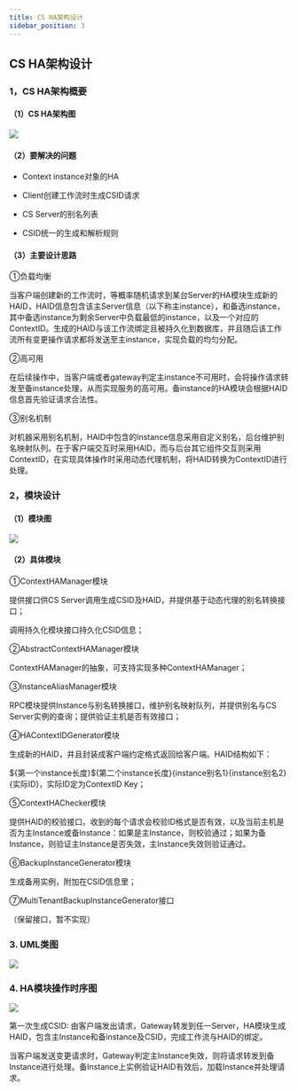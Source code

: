 ```yaml
---
title: CS HA架构设计
sidebar_position: 3
---
```

## **CS HA架构设计**

### 1，CS HA架构概要

#### （1）CS HA架构图

![](/Images-zh/Architecture/Public_Enhancement_Service/ContextService/linkis-contextservice-ha-01.png)

#### （2）要解决的问题

-   Context instance对象的HA

-   Client创建工作流时生成CSID请求

-   CS Server的别名列表

-   CSID统一的生成和解析规则

#### （3）主要设计思路

①负载均衡

当客户端创建新的工作流时，等概率随机请求到某台Server的HA模块生成新的HAID，HAID信息包含该主Server信息（以下称主instance），和备选instance，其中备选instance为剩余Server中负载最低的instance，以及一个对应的ContextID。生成的HAID与该工作流绑定且被持久化到数据库，并且随后该工作流所有变更操作请求都将发送至主instance，实现负载的均匀分配。

②高可用

在后续操作中，当客户端或者gateway判定主instance不可用时，会将操作请求转发至备instance处理，从而实现服务的高可用。备instance的HA模块会根据HAID信息首先验证请求合法性。

③别名机制

对机器采用别名机制，HAID中包含的Instance信息采用自定义别名，后台维护别名映射队列。在于客户端交互时采用HAID，而与后台其它组件交互则采用ContextID，在实现具体操作时采用动态代理机制，将HAID转换为ContextID进行处理。

### 2，模块设计

#### （1）模块图

![](/Images-zh/Architecture/Public_Enhancement_Service/ContextService/linkis-contextservice-ha-02.png)

#### （2）具体模块

①ContextHAManager模块

提供接口供CS Server调用生成CSID及HAID，并提供基于动态代理的别名转换接口；

调用持久化模块接口持久化CSID信息；

②AbstractContextHAManager模块

ContextHAManager的抽象，可支持实现多种ContextHAManager；

③InstanceAliasManager模块

RPC模块提供Instance与别名转换接口，维护别名映射队列，并提供别名与CS
Server实例的查询；提供验证主机是否有效接口；

④HAContextIDGenerator模块

生成新的HAID，并且封装成客户端约定格式返回给客户端。HAID结构如下：

\${第一个instance长度}\${第二个instance长度}{instance别名1}{instance别名2}{实际ID}，实际ID定为ContextID
Key；

⑤ContextHAChecker模块

提供HAID的校验接口。收到的每个请求会校验ID格式是否有效，以及当前主机是否为主Instance或备Instance：如果是主Instance，则校验通过；如果为备Instance，则验证主Instance是否失效，主Instance失效则验证通过。

⑥BackupInstanceGenerator模块

生成备用实例，附加在CSID信息里；

⑦MultiTenantBackupInstanceGenerator接口

（保留接口，暂不实现）

### 3. UML类图

![](/Images-zh/Architecture/Public_Enhancement_Service/ContextService/linkis-contextservice-ha-03.png)

### 4. HA模块操作时序图

![](/Images-zh/Architecture/Public_Enhancement_Service/ContextService/linkis-contextservice-ha-04.png)

第一次生成CSID:
由客户端发出请求，Gateway转发到任一Server，HA模块生成HAID，包含主Instance和备instance及CSID，完成工作流与HAID的绑定。

当客户端发送变更请求时，Gateway判定主Instance失效，则将请求转发到备Instance进行处理。备Instance上实例验证HAID有效后，加载Instance并处理请求。
